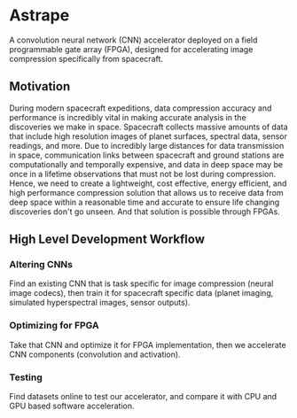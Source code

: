 # Astrape
A convolution neural network (CNN) accelerator deployed on a field programmable gate array (FPGA), designed for accelerating image compression specifically from spacecraft.
## Motivation
During modern spacecraft expeditions, data compression accuracy and performance is incredibly vital in making accurate analysis in the discoveries we make in space. Spacecraft collects massive amounts of data that include high resolution images of planet surfaces, spectral data, sensor readings, and more. Due to incredibly large distances for data transmission in space, communication links between spacecraft and ground stations are computationally and temporally expensive, and data in deep space may be once in a lifetime observations that must not be lost during compression. Hence, we need to create a lightweight, cost effective, energy efficient, and high performance compression solution that allows us to receive data from deep space within a reasonable time and accurate to ensure life changing discoveries don't go unseen. And that solution is possible through FPGAs.
## High Level Development Workflow
### Altering CNNs
Find an existing CNN that is task specific for image compression (neural image codecs), then train it for spacecraft specific data (planet imaging, simulated hyperspectral images, sensor outputs).
### Optimizing for FPGA
Take that CNN and optimize it for FPGA implementation, then we accelerate CNN components (convolution and activation).
### Testing
Find datasets online to test our accelerator, and compare it with CPU and GPU based software acceleration.
